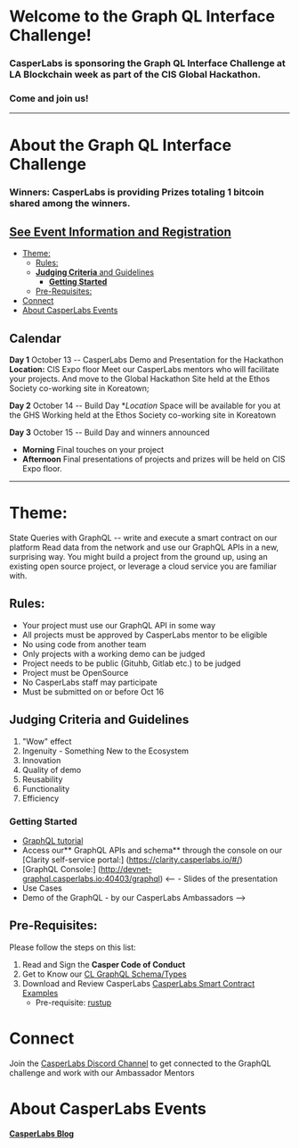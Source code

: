# Welcome to the Graph QL Interface Challenge!

### CasperLabs is sponsoring the Graph QL Interface Challenge at LA Blockchain week as part of the CIS Global Hackathon. 
### Come and join us!
***

# About the Graph QL Interface Challenge 
### Winners: CasperLabs is providing Prizes totaling **1 bitcoin** shared among the winners.

## [See Event Information and Registration](https://www.eventbrite.com/e/the-global-hackathon-los-angeles-blockchain-week-tickets-64574824037)
- [Theme:](#theme-)
  * [Rules:](#rules-)
  * [**Judging Criteria** and Guidelines](#--judging-criteria---and-guidelines)
    + [**Getting Started**](#--getting-started--)
  * [Pre-Requisites:](#pre-requisites-)
- [Connect](#connect)
- [About CasperLabs Events](#about-casperlabs-events)
## Calendar
**Day 1**  October 13 -- CasperLabs Demo and Presentation for the Hackathon 
**Location:**  CIS Expo floor 
Meet our CasperLabs mentors who will facilitate your projects.
And move to the Global Hackathon Site held at the Ethos Society co-working site in Koreatown; 

**Day 2**  October 14  -- Build Day
**Location* Space will be available for you at the GHS Working held at the Ethos Society co-working site in Koreatown 

**Day 3** October 15 -- Build Day and winners announced 
* **Morning** Final touches on your project
* **Afternoon** Final presentations of projects and prizes will be held on CIS Expo floor.
* ***

# Theme:
State Queries with GraphQL -- write and execute a smart contract on our platform 
Read data from the network and use our GraphQL APIs in a new, surprising way. You might build a project from the ground up, using an existing open source project, or leverage a cloud service you are familiar with.

## Rules:
- Your project must use our GraphQL API in some way
- All projects must be approved by CasperLabs mentor to be eligible
- No using code from another team
- Only projects with a working demo can be judged
- Project needs to be public (Gituhb, Gitlab etc.) to be judged
- Project must be OpenSource
- No CasperLabs staff may participate
- Must be submitted on or before Oct 16

## **Judging Criteria** and Guidelines 
1. "Wow" effect
1. Ingenuity - Something New to the Ecosystem
1. Innovation
1. Quality of demo
1. Reusability
1. Functionality
1. Efficiency

### **Getting Started**
- [GraphQL tutorial](https://graphql.org )
- Access our** GraphQL APIs and schema** through the console on our [Clarity self-service portal:] (https://clarity.casperlabs.io/#/) 
- [GraphQL Console:] (http://devnet-graphql.casperlabs.io:40403/graphql)
<-- - Slides of the presentation
- Use Cases
- Demo of the GraphQL - by our CasperLabs Ambassadors -->

## Pre-Requisites: 
Please follow the steps on this list:
1. Read and Sign the **Casper Code of Conduct**
2. Get to Know our [CL GraphQL Schema/Types](https://casperlabs.atlassian.net/wiki/spaces/EN/pages/92176385/GraphQL+Schema+Types) 
3. Download and Review CasperLabs [CasperLabs Smart Contract Examples](https://github.com/CasperLabs/contract-examples/tree/master)
   - Pre-requisite: [rustup](https://rustup.rs/)

# Connect
Join the [CasperLabs Discord Channel](https://discord.gg/n9bBs8W) to get connected to the GraphQL challenge and work with our Ambassador Mentors 

# About CasperLabs Events
**[CasperLabs Blog](https://medium.com/casperlabs)**  




